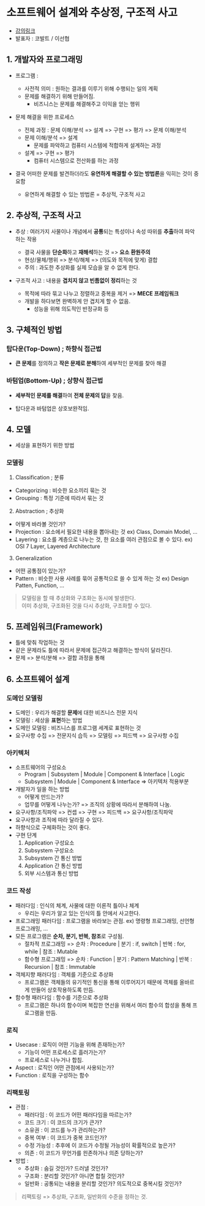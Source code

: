 # 소프트웨어 설계와 추상정, 구조적 사고
- [강의링크](https://www.inflearn.com/course/lecture?courseSlug=%EC%9D%B8%ED%94%84%EC%BD%982023-%EB%8B%A4%EC%8B%9C%EB%B3%B4%EA%B8%B0&unitId=177911)
- 발표자 : 코발트 / 이선협

## 1. 개발자와 프로그래밍
- 프로그램 :
  - 사전적 의미 : 원하는 결과를 이루기 위해 수행되는 일의 계획
  - 문제를 해결하기 위해 만들어짐.
    - 비즈니스는 문제를 해결해주고 이익을 얻는 행위
   
- 문제 해결을 위한 프로세스
  - 전체 과정 : 문제 이해/분석 => 설계 => 구현 => 평가 => 문제 이해/분석
  - 문제 이해/분석 => 설계
    - 문제를 파악하고 컴퓨터 시스템에 적합하게 설계하는 과정
  - 설계 => 구현 => 평가
    - 컴퓨터 시스템으로 전산화를 하는 과정

- 결국 어떠한 문제를 발견하더라도 **유연하게 해결할 수 있는 방법론**을 익히는 것이 중요함
  - 유연하게 해결할 수 있는 방법론 = 추상적, 구조적 사고
 
## 2. 추상적, 구조적 사고
- 추상 : 여러가지 사물이나 개념에서 **공통**되는 특성이나 속성 따위를 **추출**하여 파악하는 작용
  - 결국 사물을 **단순화**하고 **재해석**하는 것 => **요소 환원주의**
  - 현상/물체/행위 => 분석/해체 => (의도와 목적에 맞게) 결합
  - 주의 : 과도한 추상화를 실제 모습을 알 수 없게 한다.

- 구조적 사고 : 내용을 **겹치지 않고 빈틈없이 정리**하는 것
  - 목적에 따라 묶고 나누고 정렬하고 중복을 제거 => **MECE 프레임워크**
  - 개발을 하다보면 완벽하게 안 겹치게 할 수 없음.
    - 성능을 위해 의도적인 반정규화 등

## 3. 구체적인 방법
### 탑다운(Top-Down) ; 하향식 접근법
- **큰 문제**를 정의하고 **작은 문제로 분해**하여 세부적인 문제를 찾아 해결

### 바텀업(Bottom-Up) ; 상향식 접근법
- **세부적인 문제를 해결**하여 **전체 문제의 답**을 찾음.

- 탑다운과 바텀업은 상호보완적임.

## 4. 모델
- 세상을 표현하기 위한 방법
### 모델링
1. Classification ; 분류
  - Categorizing : 비슷한 요소끼리 묶는 것
  - Grouping : 특정 기준에 따라서 묶는 것
2. Abstraction ; 추상화
  - 어떻게 바라볼 것인가?
  - Projection : 요소에서 필요한 내용을 뽑아내는 것 ex) Class, Domain Model, ...
  - Layering : 요소를 계층으로 나누는 것, 한 요소를 여러 관점으로 볼 수 있다. ex) OSI 7 Layer, Layered Architecture
3. Generalization
  - 어떤 공통점이 있는가?
  - Pattern : 비슷한 사용 사례를 묶어 공통적으로 쓸 수 있게 하는 것 ex) Design Patten, Function, ...

> 모델링을 할 때 추상화와 구조화는 동시에 발생한다.  
> 이미 추상화, 구조화된 것을 다시 추상화, 구조화할 수 있다.

## 5. 프레임워크(Framework)
- 틀에 맞춰 작업하는 것
- 같은 문제라도 틀에 따라서 문제에 접근하고 해결하는 방식이 달라진다.
- 문제 => 분석/분해 => 결합 과정을 통해

## 6. 소프트웨어 설계
### 도메인 모델링
- 도메인 : 우리가 해결할 **문제**에 대한 비즈니스 전문 지식
- 모델링 : 세상을 **표현**하는 방법
- 도메인 모델링 : 비즈니스를 프로그램 세계로 표현하는 것
- 요구사항 수집 => 전문지식 습득 => 모델링 => 피드백 => 요구사항 수집

### 아키텍처
- 소프트웨어의 구성요소
  - Program | Subsystem | Module | Component & Interface | Logic
  - Subsystem | Module | Component & Interface => 아키텍처 적용부분
- 개발자가 일을 하는 방법
  - 어떻게 만드는가?
  - 업무를 어떻게 나누는가? => 조직의 상황에 따라서 분해하여 나눔.
- 요구사항/조직파악 => 컨셉 => 구현 => 피드백 => 요구사항/조직파악
- 요구사항과 조직에 따라 달라질 수 있다.
- 하향식으로 구체화하는 것이 좋다.
- 구현 단계
  1. Application 구성요소
  2. Subsystem 구성요소
  3. Subsystem 간 통신 방법
  4. Application 간 통신 방법
  5. 외부 시스템과 통신 방법

### 코드 작성
- 패러다임 : 인식의 체계, 사물에 대한 이론적 틀이나 체계
  - 우리는 우리가 알고 있는 인식의 틀 안에서 사고한다.
- 프로그래밍 패러다임 : 프로그램을 바라보는 관점. ex) 명령형 프로그래밍, 선언형 프로그래밍, ...
- 모든 프로그램은 **순차, 분기, 반복, 참조**로 구성됨.
  - 절차적 프로그래밍 => 순차 : Procedure | 분기 : if, switch | 반복 : for, while | 참조 : Mutable
  - 함수형 프로그래밍 => 순차 : Function | 분기 : Pattern Matching | 반복 : Recursion | 참조 : Immutable
- 객체지향 패러다임 : 객체를 기준으로 추상화
  - 프로그램은 객체들의 유기적인 통신을 통해 이루어지기 때문에 객체를 올바르게 만들어 상호작용하도록 만듬.
- 함수형 패러다임 : 함수를 기준으로 추상화
  - 프로그램은 하나의 함수이며 복잡한 연선을 위해서 여러 함수의 합성을 통해 프로그램을 만듬.

### 로직
- Usecase : 로직이 어떤 기능을 위해 존재하는가?
  - 기능이 어떤 프로세스로 흘러가는가?
  - 프로세스로 나누거나 합침.
- Aspect : 로직인 어떤 관점에서 사용되는가?
- Function : 로직을 구성하는 함수

### 리팩토링
- 관점 :
  - 패러다임 : 이 코드가 어떤 패러다임을 따르는가?
  - 코드 크기 : 이 코드의 크기가 큰가?
  - 소유권 : 이 코드를 누가 관리하는가?
  - 중복 여부 : 이 코드가 중복 코드인가?
  - 수정 가능성 : 추후에 이 코드가 수정될 가능성이 확률적으로 높은가?
  - 의존 : 이 코드가 무언가를 읜존하거나 의존 당하는가?
- 방법 :
  - 추상화 : 숨길 것인가? 드러낼 것인가?
  - 구조화 : 분리할 것인가? 아니면 합칠 것인가?
  - 일반화 : 공통되는 내용을 분리할 것인가? 의도적으로 중복시킬 것인가?
> 리팩토링 => 추상화, 구조화, 일반화의 수준을 정하는 것.

